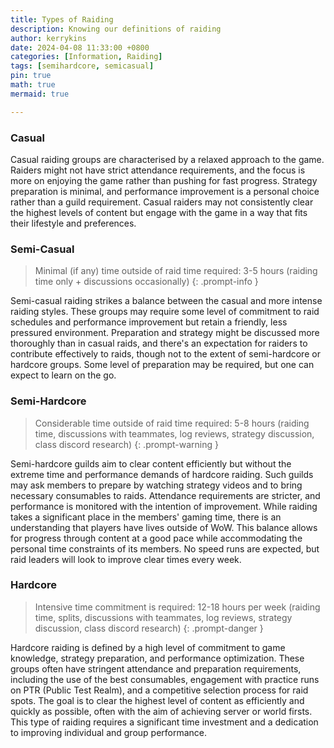 ```yaml
---
title: Types of Raiding
description: Knowing our definitions of raiding
author: kerrykins
date: 2024-04-08 11:33:00 +0800
categories: [Information, Raiding]
tags: [semihardcore, semicasual]
pin: true
math: true
mermaid: true

---
```



### Casual

Casual raiding groups are characterised by a relaxed approach to the game. Raiders might not have strict attendance requirements, and the focus is more on enjoying the game rather than pushing for fast progress. Strategy preparation is minimal, and performance improvement is a personal choice rather than a guild requirement. Casual raiders may not consistently clear the highest levels of content but engage with the game in a way that fits their lifestyle and preferences. 

### Semi-Casual

> Minimal (if any) time outside of raid time required: 3-5 hours (raiding time only + discussions occasionally)
{: .prompt-info }

Semi-casual raiding strikes a balance between the casual and more intense raiding styles. These groups may require some level of commitment to raid schedules and performance improvement but retain a friendly, less pressured environment. Preparation and strategy might be discussed more thoroughly than in casual raids, and there's an expectation for raiders to contribute effectively to raids, though not to the extent of semi-hardcore or hardcore groups. Some level of preparation may be required, but one can expect to learn on the go. 

### Semi-Hardcore

> Considerable time outside of raid time required: 5-8 hours (raiding time, discussions with teammates, log reviews, strategy discussion, class discord research)
{: .prompt-warning }

Semi-hardcore guilds aim to clear content efficiently but without the extreme time and performance demands of hardcore raiding. Such guilds may ask members to prepare by watching strategy videos and to bring necessary consumables to raids. Attendance requirements are stricter, and performance is monitored with the intention of improvement. While raiding takes a significant place in the members' gaming time, there is an understanding that players have lives outside of WoW. This balance allows for progress through content at a good pace while accommodating the personal time constraints of its members. No speed runs are expected, but raid leaders will look to improve clear times every week. 

### Hardcore

> Intensive time commitment is required: 12-18 hours per week (raiding time, splits, discussions with teammates, log reviews, strategy discussion, class discord research)
{: .prompt-danger }

Hardcore raiding is defined by a high level of commitment to game knowledge, strategy preparation, and performance optimization. These groups often have stringent attendance and preparation requirements, including the use of the best consumables, engagement with practice runs on PTR (Public Test Realm), and a competitive selection process for raid spots. The goal is to clear the highest level of content as efficiently and quickly as possible, often with the aim of achieving server or world firsts. This type of raiding requires a significant time investment and a dedication to improving individual and group performance. 
